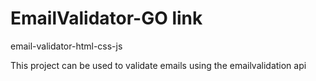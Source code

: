 ﻿# EmailValidator-GO link
email-validator-html-css-js


This project can be used to validate emails using the emailvalidation api

